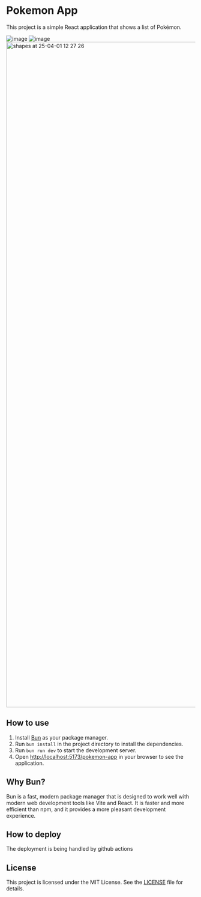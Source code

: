 # Pokemon App

This project is a simple React application that shows a list of Pokémon.

![image](https://github.com/user-attachments/assets/ea8fb0f5-b04d-400c-8fc5-37c6c5bc61a4)
![image](https://github.com/user-attachments/assets/d7f0a09f-04d0-4462-a5b1-cdba676e4507)
<img width="1772" alt="shapes at 25-04-01 12 27 26" src="https://github.com/user-attachments/assets/6a0f3e9d-c120-4fe7-a1ef-190c470b436d" />


## How to use

1. Install [Bun](https://bun.sh/) as your package manager.
2. Run `bun install` in the project directory to install the dependencies.
3. Run `bun run dev` to start the development server.
4. Open [http://localhost:5173/pokemon-app](http://localhost:5173/pokemon-app) in your browser to see the application.

## Why Bun?

Bun is a fast, modern package manager that is designed to work well with modern web development tools like Vite and React. It is faster and more efficient than npm, and it provides a more pleasant development experience.

## How to deploy

The deployment is being handled by github actions

## License

This project is licensed under the MIT License. See the [LICENSE](LICENSE) file for details.
